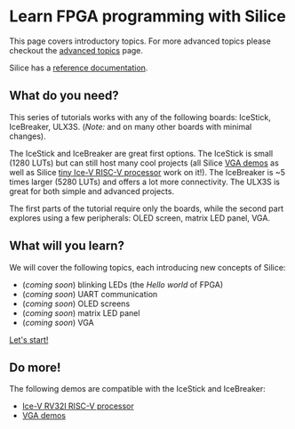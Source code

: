 # Learn FPGA programming with Silice

This page covers introductory topics. For more advanced topics please checkout the [advanced topics](Advanced.md) page.

Silice has a [reference documentation](Documentation.md).

## What do you need?

This series of tutorials works with any of the following boards: IceStick, IceBreaker, ULX3S. (*Note:* and on many other boards with minimal changes). 

The IceStick and IceBreaker are great first options. The IceStick is small (1280 LUTs) but can still host many cool projects (all Silice [VGA demos](../projects/vga_demo) as well as Silice [tiny Ice-V RISC-V processor](../projects/ice-v) work on it!). The IceBreaker is ~5 times larger (5280 LUTs) and offers a lot more connectivity. The ULX3S is great for both simple and advanced projects.

The first parts of the tutorial require only the boards, while the second part explores using a few peripherals: OLED screen, matrix LED panel, VGA. 

## What will you learn?

We will cover the following topics, each introducing new concepts of Silice:
- (*coming soon*) blinking LEDs (the *Hello world* of FPGA)
- (*coming soon*) UART communication
- (*coming soon*) OLED screens
- (*coming soon*) matrix LED panel
- (*coming soon*) VGA

[Let's start!](blinky/README.md)

## Do more!

The following demos are compatible with the IceStick and IceBreaker:
- [Ice-V RV32I RISC-V processor](../projects/ice-v)
- [VGA demos](../projects/vga_demo)
